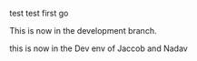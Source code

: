 test test first go

This is now in the development branch.

this is now in the Dev env of Jaccob and Nadav